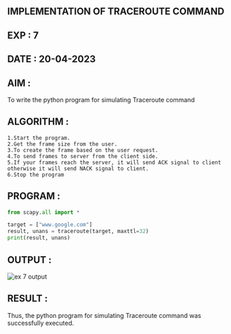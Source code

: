 ## IMPLEMENTATION OF TRACEROUTE COMMAND
## EXP : 7
## DATE : 20-04-2023
## AIM :
To write the python program for simulating Traceroute command

## ALGORITHM :
```
1.Start the program.
2.Get the frame size from the user.
3.To create the frame based on the user request.
4.To send frames to server from the client side.
5.If your frames reach the server, it will send ACK signal to client otherwise it will send NACK signal to client.
6.Stop the program
```
## PROGRAM :
```python
from scapy.all import *

target = ["www.google.com"]
result, unans = traceroute(target, maxttl=32)
print(result, unans)
```
## OUTPUT :
![ex 7 output](https://github.com/MrSanthosh-dev/EX-7/assets/117916573/bb33c5a0-d08e-43ac-9503-93310dd0940c)


## RESULT :
Thus, the python program for simulating Traceroute command was successfully executed.

